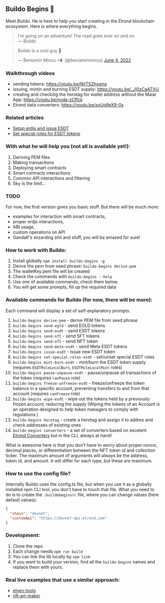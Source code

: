 ## Buildo Begins 👷

Meet Buildo. He is here to help you start creating in the Elrond blockchain ecosystem. Here is where everything begins.

> I'm going on an adventure!
> The road goes ever on and on. \
&mdash; Buildo

<blockquote class="twitter-tweet"><p lang="en" dir="ltr">Buildo is a cool guy 👊</p>&mdash; Beniamin Mincu 🔥🌓 (@beniaminmincu) <a href="https://twitter.com/beniaminmincu/status/1532977949842059264?ref_src=twsrc%5Etfw">June 4, 2022</a></blockquote>

### Walkthrough videos

- sending tokens: https://youtu.be/NijTSZhswns
- issuing, mintin and burning ESDT supply: https://youtu.be/_Jj0zCaATVU
- creating and checking the herotag for wallet address without the Maiar App: https://youtu.be/nvda-zCffck
- Elrond data converters: https://youtu.be/soUq9eX9-0s

### Related articles

- [Setup erdjs and issue ESDT](https://elrond-dev-guild.gitbook.io/scrolls/erdjs/how-tos/setup-erdjs-and-issue-esdt-token)
- [Set special roles for ESDT tokens](https://elrond-dev-guild.gitbook.io/scrolls/erdjs/how-tos/set-special-roles-for-esdt-token)

### With what he will help you (not all is available yet!):

1. Deriving PEM files
2. Making transactions
3. Deploying smart contracts
4. Smart contracts interactions
5. Common API interactions and filtering
4. Sky is the limit...

### TODO

For now, the first version gives you basic stuff. But there will be much more:

- examples for interaction with smart contracts,
- proper erdjs interactions,
- ABI usage,
- custom operations on API
- Gandalf's wizarding shit and stuff, you will be amazed for sure!

### How to work with Buildo:

1. Install globally `npm install buildo-begins -g`
2. Derive the pem from seed phrase: `buildo-begins derive-pem`
3. The walletKey.pem file will be created
4. Check the commands with `buildo-begins --help`
5. Use one of available commands, check them below.
5. You will get some prompts, fill up the required data

### Available commands for Buildo (for now, there will be more):

Each command will display a set of self-explanatory prompts.

1. `buildo-begins derive-pem` - derive PEM file from seed phrase
2. `buildo-begins send-egld` - send EGLD tokens
3. `buildo-begins send-esdt` - send ESDT tokens
4. `buildo-begins send-sft` - send SFT tokens
5. `buildo-begins send-nft` - send NFT token
6. `buildo-begins send-meta-esdt` - send Meta ESDT tokens
7. `buildo-begins issue-esdt` - issue new ESDT token
8. `buildo-begins set-special-roles-esdt` - set/unset special ESDT roles
9. `buildo-begins mint-burn-esdt` - mint/burn the ESDT token supply (requires `ESDTRoleLocalBurn`, `ESDTRoleLocalMint` roles)
10. `buildo-begins pause-unpause-esdt` - pause/unpause all transactions of the token (requires `canPause` role)
11. `buildo-begins freeze-unfreeze-esdt` - freeze/unfreeze the token balance in a specific account, preventing transfers to and from that account (requires `canFreeze` role)
12. `buildo-begins wipe-esdt` - wipe out the tokens held by a previously frozen account, reducing the supply (Wiping the tokens of an Account is an operation designed to help token managers to comply with regulations.)
13. `buildo-begins herotag` - create a herotag and assign it to addres and check addresses of existing ones
14. `buildo-begins converters` - a set of converters based on excelent [Elrond Converters](http://207.244.241.38/elrond-converters/) but in the CLI, always at hand!

What is awesome here is that you don't have to worry about proper nonce, decimal places, or differentiation between the NFT token id and collection ticker. The maximum amount of arguments will always be the address, token id, and amount. It will differ for each type, but these are maximum.

### How to use the config file?

Internally Buildo uses the config.ts file, but when you use it as a globally installed npm CLI tool, you don't have to touch that file. What you need to do is to create the `.buildobeginsrc` file, where you can change values (here default values):

```json
{
  "chain": "devnet",
  "customApi": "https://devnet-api.elrond.com"
}
```

### Development:

1. Clone the repo
2. Each change needs `npm run build`
3. You can link the lib locally by `npm link`
4. If you want to build your version, find all the `buildo-begins` names and replace them with yours.

### Real live examples that use a similar approach: 

- [elven-tools](https://github.com/juliancwirko/elven-tools-cli)
- [nft-art-maker](https://github.com/juliancwirko/nft-art-maker)
